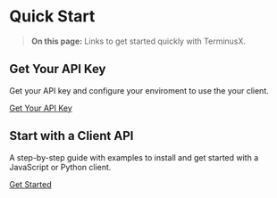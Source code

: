 <div class="tdb-bgi tdb-landing-bg"></div>

# Quick Start

> **On this page:** Links to get started quickly with TerminusX.

## Get Your API Key

Get your API key and configure your enviroment to use the your client.   

[Get Your API Key](terminusx/get-your-api-key)

## Start with a Client API

A step-by-step guide with examples to install and get started with a JavaScript or Python client.

[Get Started](terminusx/start-with-a-client)
